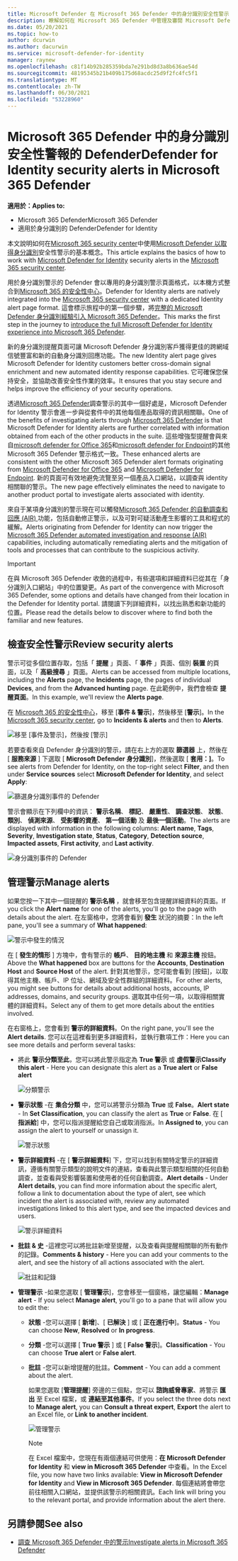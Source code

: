 ```yaml
---
title: Microsoft Defender 在 Microsoft 365 Defender 中的身分識別安全性警示
description: 瞭解如何在 Microsoft 365 Defender 中管理及審閱 Microsoft Defender 身分識別所發出的安全性警示
ms.date: 05/20/2021
ms.topic: how-to
author: dcurwin
ms.author: dacurwin
ms.service: microsoft-defender-for-identity
manager: raynew
ms.openlocfilehash: c81f14b92b285359bda7e291bd8d3a8b636ae54d
ms.sourcegitcommit: 48195345b21b409b175d68acdc25d9f2fc4fc5f1
ms.translationtype: MT
ms.contentlocale: zh-TW
ms.lasthandoff: 06/30/2021
ms.locfileid: "53228960"
---
```

# <a name="defender-for-identity-security-alerts-in-microsoft-365-defender"></a><span data-ttu-id="6774c-103">Microsoft 365 Defender 中的身分識別安全性警報的 Defender</span><span class="sxs-lookup"><span data-stu-id="6774c-103">Defender for Identity security alerts in Microsoft 365 Defender</span></span>

<span data-ttu-id="6774c-104">**適用於：**</span><span class="sxs-lookup"><span data-stu-id="6774c-104">**Applies to:**</span></span>

- <span data-ttu-id="6774c-105">Microsoft 365 Defender</span><span class="sxs-lookup"><span data-stu-id="6774c-105">Microsoft 365 Defender</span></span>
- <span data-ttu-id="6774c-106">適用於身分識別的 Defender</span><span class="sxs-lookup"><span data-stu-id="6774c-106">Defender for Identity</span></span>

<span data-ttu-id="6774c-107">本文說明如何在[Microsoft 365 security center](/microsoft-365/security/defender/overview-security-center)中使用[Microsoft Defender 以取得身分識別](/defender-for-identity)安全性警示的基本概念。</span><span class="sxs-lookup"><span data-stu-id="6774c-107">This article explains the basics of how to work with [Microsoft Defender for Identity](/defender-for-identity) security alerts in the [Microsoft 365 security center](/microsoft-365/security/defender/overview-security-center).</span></span>

<span data-ttu-id="6774c-108">用於身分識別警示的 Defender 會以專用的身分識別警示頁面格式，以本機方式整合到[Microsoft 365 的安全性中心](https://security.microsoft.com)。</span><span class="sxs-lookup"><span data-stu-id="6774c-108">Defender for Identity alerts are natively integrated into the [Microsoft 365 security center](https://security.microsoft.com) with a dedicated Identity alert page format.</span></span> <span data-ttu-id="6774c-109">這會標示旅程中的第一個步驟，將[完整的 Microsoft Defender 身分識別經驗引入 Microsoft 365 Defender](/defender-for-identity/defender-for-identity-in-microsoft-365-defender)。</span><span class="sxs-lookup"><span data-stu-id="6774c-109">This marks the first step in the journey to [introduce the full Microsoft Defender for Identity experience into Microsoft 365 Defender](/defender-for-identity/defender-for-identity-in-microsoft-365-defender).</span></span>

<span data-ttu-id="6774c-110">新的身分識別提醒頁面可讓 Microsoft Defender 身分識別客戶獲得更佳的跨網域信號豐富和新的自動身分識別回應功能。</span><span class="sxs-lookup"><span data-stu-id="6774c-110">The new Identity alert page gives Microsoft Defender for Identity customers better cross-domain signal enrichment and new automated identity response capabilities.</span></span> <span data-ttu-id="6774c-111">它可確保您保持安全，並協助改善安全性作業的效率。</span><span class="sxs-lookup"><span data-stu-id="6774c-111">It ensures that you stay secure and helps improve the efficiency of your security operations.</span></span>

<span data-ttu-id="6774c-112">透過[Microsoft 365 Defender](/microsoft-365/security/defender/microsoft-365-defender)調查警示的其中一個好處是，Microsoft Defender for Identity 警示會進一步與從套件中的其他每個產品取得的資訊相關聯。</span><span class="sxs-lookup"><span data-stu-id="6774c-112">One of the benefits of investigating alerts through [Microsoft 365 Defender](/microsoft-365/security/defender/microsoft-365-defender) is that Microsoft Defender for Identity alerts are further correlated with information obtained from each of the other products in the suite.</span></span> <span data-ttu-id="6774c-113">這些增強型提醒會與來自[microsoft defender for Office 365](/microsoft-365/security/office-365-security)和[microsoft defender for Endpoint](/microsoft-365/security/defender-endpoint)的其他 Microsoft 365 Defender 警示格式一致。</span><span class="sxs-lookup"><span data-stu-id="6774c-113">These enhanced alerts are consistent with the other Microsoft 365 Defender alert formats originating from [Microsoft Defender for Office 365](/microsoft-365/security/office-365-security) and [Microsoft Defender for Endpoint](/microsoft-365/security/defender-endpoint).</span></span> <span data-ttu-id="6774c-114">新的頁面可有效地避免流覽至另一個產品入口網站，以調查與 identity 相關聯的警示。</span><span class="sxs-lookup"><span data-stu-id="6774c-114">The new page effectively eliminates the need to navigate to another product portal to investigate alerts associated with identity.</span></span>

<span data-ttu-id="6774c-115">來自于某項身分識別的警示現在可以觸發[Microsoft 365 Defender 的自動調查和回應 (AIR) ](/microsoft-365/security/defender/m365d-autoir)功能，包括自動修正警示，以及可對可疑活動產生影響的工具和程式的緩解。</span><span class="sxs-lookup"><span data-stu-id="6774c-115">Alerts originating from Defender for Identity can now trigger the [Microsoft 365 Defender automated investigation and response (AIR)](/microsoft-365/security/defender/m365d-autoir) capabilities, including automatically remediating alerts and the mitigation of tools and processes that can contribute to the suspicious activity.</span></span>

> [!IMPORTANT]
> <span data-ttu-id="6774c-116">在與 Microsoft 365 Defender 收斂的過程中，有些選項和詳細資料已從其在「身分識別入口網站」中的位置變更。</span><span class="sxs-lookup"><span data-stu-id="6774c-116">As part of the convergence with Microsoft 365 Defender, some options and details have changed from their location in the Defender for Identity portal.</span></span> <span data-ttu-id="6774c-117">請閱讀下列詳細資料，以找出熟悉和新功能的位置。</span><span class="sxs-lookup"><span data-stu-id="6774c-117">Please read the details below to discover where to find both the familiar and new features.</span></span>

## <a name="review-security-alerts"></a><span data-ttu-id="6774c-118">檢查安全性警示</span><span class="sxs-lookup"><span data-stu-id="6774c-118">Review security alerts</span></span>

<span data-ttu-id="6774c-119">警示可從多個位置存取，包括「 **提醒** 」頁面、「 **事件** 」頁面、個別 **裝置** 的頁面，以及「 **高級搜尋** 」頁面。</span><span class="sxs-lookup"><span data-stu-id="6774c-119">Alerts can be accessed from multiple locations, including the **Alerts** page, the **Incidents** page, the pages of individual **Devices**, and from the **Advanced hunting** page.</span></span> <span data-ttu-id="6774c-120">在此範例中，我們會檢查 **提醒頁面**。</span><span class="sxs-lookup"><span data-stu-id="6774c-120">In this example, we'll review the **Alerts page**.</span></span>

<span data-ttu-id="6774c-121">在 [Microsoft 365 的安全性中心](https://security.microsoft.com/)，移至 [**事件 & 警示**]，然後移至 [**警示**]。</span><span class="sxs-lookup"><span data-stu-id="6774c-121">In the [Microsoft 365 security center](https://security.microsoft.com/), go to **Incidents & alerts** and then to **Alerts**.</span></span>

![移至 [事件及警示]，然後按 [警示]](../../media/defender-identity/incidents-alerts.png)

<span data-ttu-id="6774c-123">若要查看來自 Defender 身分識別的警示，請在右上方的選取 **篩選器** 上，然後在 [ **服務來源** ] 下選取 [ **Microsoft Defender 身分識別**]，然後選取 [ **套用：]**。</span><span class="sxs-lookup"><span data-stu-id="6774c-123">To see alerts from Defender for Identity, on the top-right select **Filter**, and then under **Service sources** select **Microsoft Defender for Identity**, and select **Apply**:</span></span>

![篩選身分識別事件的 Defender](../../media/defender-identity/filter-defender-for-identity.png)

<span data-ttu-id="6774c-125">警示會顯示在下列欄中的資訊： **警示名稱**、 **標記**、 **嚴重性**、 **調查狀態**、 **狀態**、 **類別**、 **偵測來源**、 **受影響的資產**、 **第一個活動** 及 **最後一個活動**。</span><span class="sxs-lookup"><span data-stu-id="6774c-125">The alerts are displayed with information in the following columns: **Alert name**, **Tags**, **Severity**, **Investigation state**, **Status**, **Category**, **Detection source**, **Impacted assets**, **First activity**, and **Last activity**.</span></span>

![身分識別事件的 Defender](../../media/defender-identity/filtered-alerts.png)

## <a name="manage-alerts"></a><span data-ttu-id="6774c-127">管理警示</span><span class="sxs-lookup"><span data-stu-id="6774c-127">Manage alerts</span></span>

<span data-ttu-id="6774c-128">如果您按一下其中一個提醒的 **警示名稱** ，就會移至包含提醒詳細資料的頁面。</span><span class="sxs-lookup"><span data-stu-id="6774c-128">If you click the **Alert name** for one of the alerts, you'll go to the page with details about the alert.</span></span> <span data-ttu-id="6774c-129">在左窗格中，您將會看到 **發生** 狀況的摘要：</span><span class="sxs-lookup"><span data-stu-id="6774c-129">In the left pane, you'll see a summary of **What happened**:</span></span>

![警示中發生的情況](../../media/defender-identity/what-happened.png)

<span data-ttu-id="6774c-131">在 [ **發生的情形** ] 方塊中，會有警示的 **帳戶**、 **目的地主機** 和 **來源主機** 按鈕。</span><span class="sxs-lookup"><span data-stu-id="6774c-131">Above the **What happened** box are buttons for the **Accounts**, **Destination Host** and **Source Host** of the alert.</span></span> <span data-ttu-id="6774c-132">針對其他警示，您可能會看到 [按鈕]，以取得其他主機、帳戶、IP 位址、網域及安全性群組的詳細資料。</span><span class="sxs-lookup"><span data-stu-id="6774c-132">For other alerts, you might see buttons for details about additional hosts, accounts, IP addresses, domains, and security groups.</span></span> <span data-ttu-id="6774c-133">選取其中任何一項，以取得相關實體的詳細資料。</span><span class="sxs-lookup"><span data-stu-id="6774c-133">Select any of them to get more details about the entities involved.</span></span>

<span data-ttu-id="6774c-134">在右窗格上，您會看到 **警示的詳細資料**。</span><span class="sxs-lookup"><span data-stu-id="6774c-134">On the right pane, you'll see the **Alert details**.</span></span> <span data-ttu-id="6774c-135">您可以在這裡看到更多詳細資料，並執行數項工作：</span><span class="sxs-lookup"><span data-stu-id="6774c-135">Here you can see more details and perform several tasks:</span></span>

- <span data-ttu-id="6774c-136">將此 **警示分類至此**，您可以將此警示指定為 **True 警示** 或 **虛假警示**</span><span class="sxs-lookup"><span data-stu-id="6774c-136">**Classify this alert** - Here you can designate this alert as a **True alert** or **False alert**</span></span>

    ![分類警示](../../media/defender-identity/classify-alert.png)

- <span data-ttu-id="6774c-138">**警示狀態** -在 **集合分類** 中，您可以將警示分類為 **True** 或 **False**。</span><span class="sxs-lookup"><span data-stu-id="6774c-138">**Alert state** - In **Set Classification**, you can classify the alert as **True** or **False**.</span></span> <span data-ttu-id="6774c-139">在 [ **指派給**] 中，您可以指派提醒給您自己或取消指派。</span><span class="sxs-lookup"><span data-stu-id="6774c-139">In **Assigned to**, you can assign the alert to yourself or unassign it.</span></span>

    ![警示狀態](../../media/defender-identity/alert-state.png)

- <span data-ttu-id="6774c-141">**警示詳細資料** -在 [ **警示詳細資料**] 下，您可以找到有關特定警示的詳細資訊，遵循有關警示類型的說明文件的連結，查看與此警示類型相關的任何自動調查，並查看與受影響裝置和使用者的任何自動調查。</span><span class="sxs-lookup"><span data-stu-id="6774c-141">**Alert details** - Under **Alert details**, you can find more information about the specific alert, follow a link to documentation about the type of alert, see which incident the alert is associated with, review any automated investigations linked to this alert type, and see the impacted devices and users.</span></span>

    ![警示詳細資料](../../media/defender-identity/alert-details.png)

- <span data-ttu-id="6774c-143">**批註 & 史** -這裡您可以將批註新增至提醒，以及查看與提醒相關聯的所有動作的記錄。</span><span class="sxs-lookup"><span data-stu-id="6774c-143">**Comments & history** - Here you can add your comments to the alert, and see the history of all actions associated with the alert.</span></span>

    ![批註和記錄](../../media/defender-identity/comments-history.png)

- <span data-ttu-id="6774c-145">**管理警示** -如果您選取 [ **管理警示**]，您會移至一個窗格，讓您編輯：</span><span class="sxs-lookup"><span data-stu-id="6774c-145">**Manage alert** - If you select **Manage alert**, you'll go to a pane that will allow you to edit the:</span></span>
  - <span data-ttu-id="6774c-146">**狀態** -您可以選擇 [ **新增**]、[ **已解決** ] 或 [ **正在進行中**]。</span><span class="sxs-lookup"><span data-stu-id="6774c-146">**Status** - You can choose **New**, **Resolved** or **In progress**.</span></span>
  - <span data-ttu-id="6774c-147">**分類** -您可以選擇 [ **True 警示** ] 或 [ **False 警示**]。</span><span class="sxs-lookup"><span data-stu-id="6774c-147">**Classification** - You can choose **True alert** or **False alert**.</span></span>
  - <span data-ttu-id="6774c-148">**批註** -您可以新增提醒的批註。</span><span class="sxs-lookup"><span data-stu-id="6774c-148">**Comment** - You can add a comment about the alert.</span></span>

    <span data-ttu-id="6774c-149">如果您選取 [**管理提醒**] 旁邊的三個點，您可以 **諮詢威脅專家**、將警示 **匯出** 至 Excel 檔案，或 **連結至其他事件**。</span><span class="sxs-lookup"><span data-stu-id="6774c-149">If you select the three dots next to **Manage alert**, you can **Consult a threat expert**, **Export** the alert to an Excel file, or **Link to another incident**.</span></span>

    ![管理警示](../../media/defender-identity/manage-alert.png)

    > [!NOTE]
    > <span data-ttu-id="6774c-151">在 Excel 檔案中，您現在有兩個連結可供使用：**在 Microsoft Defender for Identity** 和 **view in Microsoft 365 Defender** 中查看。</span><span class="sxs-lookup"><span data-stu-id="6774c-151">In the Excel file, you now have two links available: **View in Microsoft Defender for Identity** and **View in Microsoft 365 Defender**.</span></span> <span data-ttu-id="6774c-152">每個連結將會帶您前往相關入口網站，並提供該警示的相關資訊。</span><span class="sxs-lookup"><span data-stu-id="6774c-152">Each link will bring you to the relevant portal, and provide information about the alert there.</span></span>

## <a name="see-also"></a><span data-ttu-id="6774c-153">另請參閱</span><span class="sxs-lookup"><span data-stu-id="6774c-153">See also</span></span>

- [<span data-ttu-id="6774c-154">調查 Microsoft 365 Defender 中的警示</span><span class="sxs-lookup"><span data-stu-id="6774c-154">Investigate alerts in Microsoft 365 Defender</span></span>](../defender/investigate-alerts.md)
